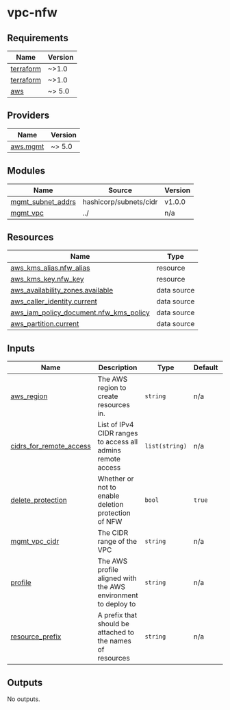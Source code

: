 # vpc-nfw

<!-- BEGINNING OF PRE-COMMIT-TERRAFORM DOCS HOOK -->
## Requirements

| Name | Version |
|------|---------|
| <a name="requirement_terraform"></a> [terraform](#requirement\_terraform) | ~>1.0 |
| <a name="requirement_terraform"></a> [terraform](#requirement\_terraform) | ~>1.0 |
| <a name="requirement_aws"></a> [aws](#requirement\_aws) | ~> 5.0 |

## Providers

| Name | Version |
|------|---------|
| <a name="provider_aws.mgmt"></a> [aws.mgmt](#provider\_aws.mgmt) | ~> 5.0 |

## Modules

| Name | Source | Version |
|------|--------|---------|
| <a name="module_mgmt_subnet_addrs"></a> [mgmt\_subnet\_addrs](#module\_mgmt\_subnet\_addrs) | hashicorp/subnets/cidr | v1.0.0 |
| <a name="module_mgmt_vpc"></a> [mgmt\_vpc](#module\_mgmt\_vpc) | ../ | n/a |

## Resources

| Name | Type |
|------|------|
| [aws_kms_alias.nfw_alias](https://registry.terraform.io/providers/hashicorp/aws/latest/docs/resources/kms_alias) | resource |
| [aws_kms_key.nfw_key](https://registry.terraform.io/providers/hashicorp/aws/latest/docs/resources/kms_key) | resource |
| [aws_availability_zones.available](https://registry.terraform.io/providers/hashicorp/aws/latest/docs/data-sources/availability_zones) | data source |
| [aws_caller_identity.current](https://registry.terraform.io/providers/hashicorp/aws/latest/docs/data-sources/caller_identity) | data source |
| [aws_iam_policy_document.nfw_kms_policy](https://registry.terraform.io/providers/hashicorp/aws/latest/docs/data-sources/iam_policy_document) | data source |
| [aws_partition.current](https://registry.terraform.io/providers/hashicorp/aws/latest/docs/data-sources/partition) | data source |

## Inputs

| Name | Description | Type | Default | Required |
|------|-------------|------|---------|:--------:|
| <a name="input_aws_region"></a> [aws\_region](#input\_aws\_region) | The AWS region to create resources in. | `string` | n/a | yes |
| <a name="input_cidrs_for_remote_access"></a> [cidrs\_for\_remote\_access](#input\_cidrs\_for\_remote\_access) | List of IPv4 CIDR ranges to access all admins remote access | `list(string)` | n/a | yes |
| <a name="input_delete_protection"></a> [delete\_protection](#input\_delete\_protection) | Whether or not to enable deletion protection of NFW | `bool` | `true` | no |
| <a name="input_mgmt_vpc_cidr"></a> [mgmt\_vpc\_cidr](#input\_mgmt\_vpc\_cidr) | The CIDR range of the VPC | `string` | n/a | yes |
| <a name="input_profile"></a> [profile](#input\_profile) | The AWS profile aligned with the AWS environment to deploy to | `string` | n/a | yes |
| <a name="input_resource_prefix"></a> [resource\_prefix](#input\_resource\_prefix) | A prefix that should be attached to the names of resources | `string` | n/a | yes |

## Outputs

No outputs.
<!-- END OF PRE-COMMIT-TERRAFORM DOCS HOOK -->

